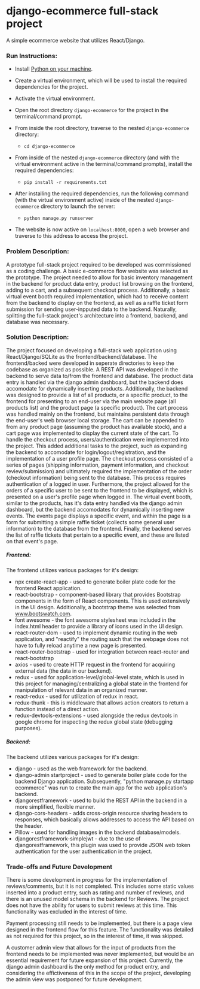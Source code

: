 # django-ecommerce full-stack project
A simple ecommerce website that utilizes React/Django.

### Run Instructions:

- Install [Python on your machine](https://www.python.org/downloads/).
- Create a virtual environment, which will be used to install the required dependencies for the project.
- Activate the virtual environment.
- Open the root directory `django-ecommerce` for the project in the terminal/command prompt.
- From inside the root directory, traverse to the nested `django-ecommerce` directory:
 
    - `cd django-ecommerce`
    
- From inside of the nested `django-ecommerce` directory (and with the virtual environment active in the terminal/command prompts), install the required dependencies:

    - `pip install -r requirements.txt`
    
- After installing the required dependencies, run the following command (with the virtual environment active) inside of the nested `django-ecommerce` directory to launch the server:

    - `python manage.py runserver`
    
- The website is now active on `localhost:8000`, open a web browser and traverse to this address to access the project.

### Problem Description:

A prototype full-stack project required to be developed was commissioned as a coding challenge. A basic e-commerce flow website was selected as the prototype.
The project needed to allow for basic inventory management in the backend for product data entry, product list browsing on the frontend, adding to a cart, 
and a subsequent checkout process. Additionally, a basic virtual event booth required implementation, which had to receive content from the backend to display on the frontend,
as well as a raffle ticket form submission for sending user-inpputed data to the backend. Naturally, splitting the full-stack project's architecture into a frontend, backend, 
and database was necessary. 

### Solution Description:

The project focused on developing a full-stack web application using React/Django/SQLite as the frontend/backend/database. The frontend/backed were developed in
seperate directories to keep the codebase as organized as possible. A REST API was developed in the backend to serve data to/from the frontend and database. The product data entry is
handled via the django admin dashboard, but the backend does accomodate for dynamically inserting products. Additionally, the backend was designed to provide a list of
all products, or a specific product, to the frontend for presenting to an end-user via the main website page (all products list) and the product page (a specific product).
The cart process was handled mainly on the frontend, but maintains persistent data through the end-user's web browser local storage. The cart can be appended to from
any product page (assuming the product has available stock), and a cart page was implemented to display the current state of the cart. To handle the checkout process,
users/authentication were implemented into the project. This added additional tasks to the project, such as expanding the backend to accomodate for login/logout/registration, and
the implementation of a user profile page. The checkout process consisted of a series of pages (shipping information, payment information, and checkout review/submission)
and ultimately required the implementation of the order (checkout information) being sent to the database. This process requires authentication of a logged in user.
Furthermore, the project allowed for the orders of a specific user
to be sent to the frontend to be displayed, which is presented on a user's profile page when logged in. The virtual event booth, similar to the products, has it's data entry
handled via the django admin dashboard, but the backend accomodates for dynamically inserting new events. The events page displays a specific event, and within the page 
is a form for submitting a simple raffle ticket (collects some general user information) to the database from the frontend. Finally, the backend serves the list of raffle tickets that
pertain to a specific event, and these are listed on that event's page.

##### Frontend:
The frontend utilizes various packages for it's design:
- npx create-react-app - used to generate boiler plate code for the frontend React application. 
- react-bootstrap - component-based library that provides Bootstrap components in the form of React components. This is used extensively in the UI design. Additionally, a bootstrap theme was selected from www.bootswatch.com.
- font awesome - the font awesome stylesheet was included in the index.html header to provide a library of icons used in the UI design.
- react-router-dom - used to implement dynamic routing in the web application, and "reactify" the routing such that the webpage does not have to fully reload anytime a new page is presented.
- react-router-bootstrap - used for integration between react-router and react-bootstrap
- axios - used to create HTTP request in the frontend for acquiring external data (the data in our backend).
- redux - used for application-level/global-level state, which is used in this project for managing/centralizing a global state in the frontend for manipulation of relevant data in an organized manner.
- react-redux - used for utilization of redux in react.
- redux-thunk - this is middleware that allows action creators to return a function instead of a direct action.
- redux-devtools-extensions - used alongside the redux devtools in google chrome for inspecting the redux global state (debugging purposes).


##### Backend:
The backend utilizes various packages for it's design: 
- django - used as the web framework for the backend.
- django-admin startproject - used to generate boiler plate code for the backend Django application. Subsequently, "python manage.py startapp ecommerce" was run to create the main app for the web application's backend.
- djangorestframework - used to build the REST API in the backend in a more simplified, flexible manner. 
- django-cors-headers - adds cross-origin resource sharing headers to responses, which basically allows addresses to access the API based on the header.
- Pillow - used for handling images in the backend database/models.
- djangorestframework-simplejwt - due to the use of djangorestframework, this plugin was used to provide JSON web token authentication for the user authentication in the project.


### Trade-offs and Future Development

There is some development in progress for the implementation of reviews/comments, but it is not completed. This includes some static values inserted into a product entry,
such as rating and number of reviews, and there is an unused model schema in the backend for Reviews. The project does not have the ability for users to submit reviews at this time.
This functionality was excluded in the interest of time.

Payment processing still needs to be implemented, but there is a page view designed in the frontend flow for this feature. The functionality was detailed as not required for this project,
so in the interest of time, it was skipped. 

A customer admin view that allows for the input of products from the frontend needs to be implemented was never implemented, but would be an essential requirement for future expansion
of this project. Currently, the django admin dashboard is the only method for product entry, and considering the effictiveness of this in the scope of the project, developing the admin view
was postponed for future development.
